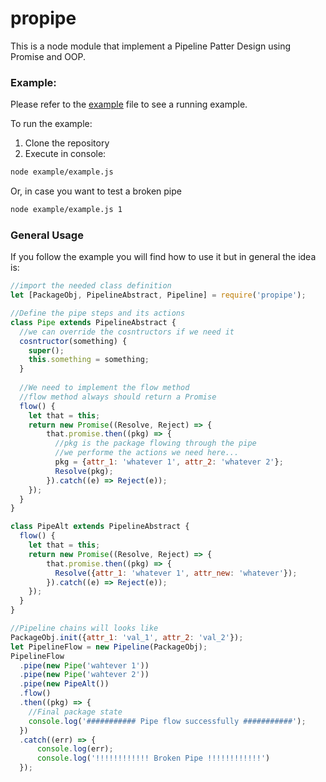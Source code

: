# propipe

This is a node module that implement a Pipeline Patter Design using Promise and OOP.

### Example:
Please refer to the [example](example/example.js) file to see a running example.

To run the example:
1. Clone the repository
2. Execute in console:
```BASH
node example/example.js
```
Or, in case you want to test a broken pipe
```BASH
node example/example.js 1
```

### General Usage
If you follow the example you will find how to use it but in general the idea is:
```JAVASCRIPT
//import the needed class definition
let [PackageObj, PipelineAbstract, Pipeline] = require('propipe');

//Define the pipe steps and its actions
class Pipe extends PipelineAbstract {
  //we can override the cosntructors if we need it
  cosntructor(something) {
    super();
    this.something = something;
  }
  
  //We need to implement the flow method
  //flow method always should return a Promise
  flow() {
    let that = this;
    return new Promise((Resolve, Reject) => {
        that.promise.then((pkg) => {
          //pkg is the package flowing through the pipe
          //we performe the actions we need here...
          pkg = {attr_1: 'whatever 1', attr_2: 'whatever 2'};
          Resolve(pkg);
        }).catch((e) => Reject(e));
    });
  }
}

class PipeAlt extends PipelineAbstract {
  flow() {
    let that = this;
    return new Promise((Resolve, Reject) => {
        that.promise.then((pkg) => {
          Resolve({attr_1: 'whatever 1', attr_new: 'whatever'});
        }).catch((e) => Reject(e));
    });
  }
}

//Pipeline chains will looks like
PackageObj.init({attr_1: 'val_1', attr_2: 'val_2'});
let PipelineFlow = new Pipeline(PackageObj);
PipelineFlow
  .pipe(new Pipe('wahtever 1'))
  .pipe(new Pipe('wahtever 2'))
  .pipe(new PipeAlt())
  .flow()
  .then((pkg) => {
    //Final package state
    console.log('########### Pipe flow successfully ###########');
  })
  .catch((err) => {
      console.log(err);
      console.log('!!!!!!!!!!!! Broken Pipe !!!!!!!!!!!!')
  });
```
